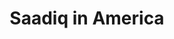 ---
type: "still"
title: "Saadiq in America"
image: "saadiq_america_2.png"
thumbnail: "saadiq_america_2_thumb.jpg"
---